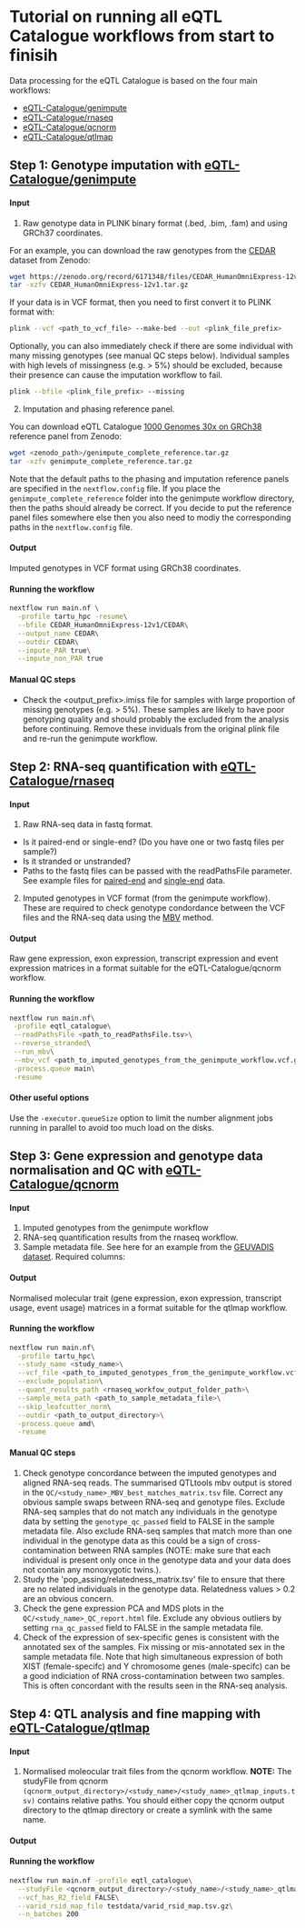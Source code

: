 # Tutorial on running all eQTL Catalogue workflows from start to finisih

Data processing for the eQTL Catalogue is based on the four main workflows:
* [eQTL-Catalogue/genimpute](https://github.com/eQTL-Catalogue/genimpute)
* [eQTL-Catalogue/rnaseq](https://github.com/eQTL-Catalogue/rnaseq)
* [eQTL-Catalogue/qcnorm](https://github.com/eQTL-Catalogue/qcnorm)
* [eQTL-Catalogue/qtlmap](https://github.com/eQTL-Catalogue/qtlmap)

## Step 1: Genotype imputation with [eQTL-Catalogue/genimpute](https://github.com/eQTL-Catalogue/genimpute)

#### Input
1. Raw genotype data in PLINK binary format (.bed, .bim, .fam) and using GRCh37 coordinates. 

For an example, you can download the raw genotypes from the [CEDAR](https://doi.org/10.5281/zenodo.6171348) dataset from Zenodo:

```bash
wget https://zenodo.org/record/6171348/files/CEDAR_HumanOmniExpress-12v1.tar.gz
tar -xzfv CEDAR_HumanOmniExpress-12v1.tar.gz
```

If your data is in VCF format, then you need to first convert it to PLINK format with:

```bash
plink --vcf <path_to_vcf_file> --make-bed --out <plink_file_prefix>

```

Optionally, you can also immediately check if there are some individual with many missing genotypes (see manual QC steps below). Individual samples with high levels of missingness (e.g. > 5%) should be excluded, because their presence can cause the imputation workflow to fail.

```bash
plink --bfile <plink_file_prefix> --missing
```

2. Imputation and phasing reference panel.

You can download eQTL Catalogue [1000 Genomes 30x on GRCh38](https://www.internationalgenome.org/data-portal/data-collection/30x-grch38) reference panel from Zenodo:

```bash
wget <zenodo_path>/genimpute_complete_reference.tar.gz
tar -xzfv genimpute_complete_reference.tar.gz
```
Note that the default paths to the phasing and imputation reference panels are specified in the `nextflow.config` file. If you place the `genimpute_complete_reference` folder into the genimpute workflow directory, then the paths should already be correct. If you decide to put the reference panel files somewhere else then you also need to modiy the corresponding paths in the `nextflow.config` file. 

#### Output
Imputed genotypes in VCF format using GRCh38 coordinates.

#### Running the workflow
```bash
nextflow run main.nf \
  -profile tartu_hpc -resume\
  --bfile CEDAR_HumanOmniExpress-12v1/CEDAR\
  --output_name CEDAR\
  --outdir CEDAR\
  --impute_PAR true\
  --impute_non_PAR true
```

#### Manual QC steps

- Check the <output_prefix>.imiss file for samples with large proportion of missing genotypes (e.g. > 5%). These samples are likely to have poor genotyping quality and should probably the excluded from the analysis before continuing. Remove these inviduals from the original plink file and re-run the genimpute workflow.

## Step 2: RNA-seq quantification with [eQTL-Catalogue/rnaseq](https://github.com/eQTL-Catalogue/rnaseq)

#### Input
1. Raw RNA-seq data in fastq format. 
  - Is it paired-end or single-end? (Do you have one or two fastq files per sample?)
  - Is it stranded or unstranded?
  - Paths to the fastq files can be passed with the readPathsFile parameter. See example files for [paired-end](https://github.com/eQTL-Catalogue/rnaseq/blob/master/data/readPathsFile_macrophages_PE.tsv) and [single-end](https://github.com/eQTL-Catalogue/rnaseq/blob/master/data/readPathsFile_macrophages_SE.tsv) data.
2. Imputed genotypes in VCF format (from the genimpute workflow). These are required to check genotype condordance between the VCF files and the RNA-seq data using the [MBV](https://doi.org/10.1093/bioinformatics/btx074) method.

#### Output
Raw gene expression, exon expression, transcript expression and event expression matrices in a format suitable for the eQTL-Catalogue/qcnorm workflow.

#### Running the workflow
```bash
nextflow run main.nf\
 -profile eqtl_catalogue\
 --readPathsFile <path_to_readPathsFile.tsv>\
 --reverse_stranded\
 --run_mbv\
 --mbv_vcf <path_to_imputed_genotypes_from_the_genimpute_workflow.vcf.gz>\
 -process.queue main\
 -resume
```

#### Other useful options
Use the `-executor.queueSize` option to limit the number alignment jobs running in parallel to avoid too much load on the disks.


## Step 3: Gene expression and genotype data normalisation and QC with [eQTL-Catalogue/qcnorm](https://github.com/eQTL-Catalogue/qcnorm)

#### Input
1. Imputed genotypes from the genimpute workflow
2. RNA-seq quantification results from the rnaseq workflow.
3. Sample metadata file. See here for an example from the [GEUVADIS dataset](workflow_execution_files/GEUVADIS.tsv). Required columns:

#### Output
Normalised molecular trait (gene expression, exon expression, transcript usage, event usage) matrices in a format suitable for the qtlmap workflow.

#### Running the workflow
```bash
nextflow run main.nf\
  -profile tartu_hpc\
  --study_name <study_name>\
  --vcf_file <path_to_imputed_genotypes_from_the_genimpute_workflow.vcf.gz>\
  --exclude_population\
  --quant_results_path <rnaseq_workfow_output_folder_path>\
  --sample_meta_path <path_to_sample_metadata_file>\
  --skip_leafcutter_norm\
  --outdir <path_to_output_directory>\
  -process.queue amd\
  -resume
```

#### Manual QC steps

1. Check genotype concordance between the imputed genotypes and aligned RNA-seq reads. The summarised QTLtools mbv output is stored in the `QC/<study_name>_MBV_best_matches_matrix.tsv` file. Correct any obvious sample swaps between RNA-seq and genotype files. Exclude RNA-seq samples that do not match any individuals in the genotype data by setting the `genotype_qc_passed` field to FALSE in the sample metadata file. Also exclude RNA-seq samples that match more than one individual in the genotype data as this could be a sign of cross-contamination between RNA samples (NOTE: make sure that each individual is present only once in the genotype data and your data does not contain any monoxygotic twins.). 
2. Study the 'pop_assing/relatedness_matrix.tsv' file to ensure that there are no related individuals in the genotype data. Relatedness values > 0.2 are an obvious concern.
3. Check the gene expression PCA and MDS plots in the `QC/<study_name>_QC_report.html` file. Exclude any obvious outliers by setting `rna_qc_passed` field to FALSE in the sample metadata file. 
4. Check of the expression of sex-specific genes is consistent with the annotated sex of the samples. Fix missing or mis-annotated sex in the sample metadata file. Note that high simultaneous expression of both XIST (female-specifc) and Y chromosome genes (male-specifc) can be a good indiciation of RNA cross-contamination between two samples. This is often concordant with the results seen in the RNA-seq analysis.


## Step 4: QTL analysis and fine mapping with [eQTL-Catalogue/qtlmap](https://github.com/eQTL-Catalogue/qtlmap)

#### Input
1. Normalised moleocular trait files from the qcnorm workflow. **NOTE:** The studyFile from qcnorm `(qcnorm_output_directory>/<study_name>/<study_name>_qtlmap_inputs.tsv)` contains relative paths. You should either copy the qcnorm output directory to the qtlmap directory or create a symlink with the same name. 

#### Output

#### Running the workflow

```bash
nextflow run main.nf -profile eqtl_catalogue\
  --studyFile <qcnorm_output_directory>/<study_name>/<study_name>_qtlmap_inputs.tsv\
  --vcf_has_R2_field FALSE\
  --varid_rsid_map_file testdata/varid_rsid_map.tsv.gz\
  --n_batches 200
```


